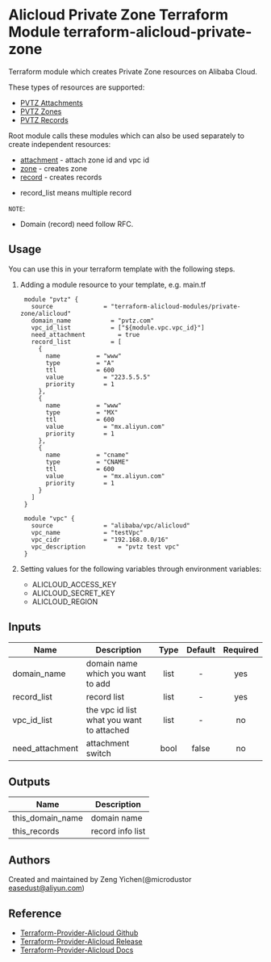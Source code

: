 Alicloud Private Zone Terraform Module
terraform-alicloud-private-zone
=============================================

Terraform module which creates Private Zone resources on Alibaba Cloud.

These types of resources are supported:

* [PVTZ Attachments](https://www.terraform.io/docs/providers/alicloud/r/pvtz_zone_attachment.html)
* [PVTZ Zones](https://www.terraform.io/docs/providers/alicloud/d/pvtz_zones.html)
* [PVTZ Records](https://www.terraform.io/docs/providers/alicloud/d/pvtz_zone_records.html)

Root module calls these modules which can also be used separately to create independent resources:

* [attachment](https://github.com/terraform-alicloud-modules/terraform-alicloud-private-zone/tree/master/modules/attachment) - attach zone id and vpc id
* [zone](https://github.com/terraform-alicloud-modules/terraform-alicloud-private-zone/tree/master/modules/domain) - creates zone
* [record](https://github.com/terraform-alicloud-modules/terraform-alicloud-private-zone/tree/master/modules/record) - creates records
- record_list means multiple record


`NOTE`:
* Domain (record) need follow RFC.

Usage
-----
You can use this in your terraform template with the following steps.

1. Adding a module resource to your template, e.g. main.tf


        module "pvtz" {
          source              = "terraform-alicloud-modules/private-zone/alicloud"
          domain_name           = "pvtz.com"
          vpc_id_list           = ["${module.vpc.vpc_id}"]
          need_attachment         = true
          record_list           = [
            {
              name          = "www"
              type          = "A"
              ttl           = 600
              value           = "223.5.5.5"
              priority        = 1
            },
            {
              name          = "www"
              type          = "MX"
              ttl           = 600
              value           = "mx.aliyun.com"
              priority        = 1
            },
            {
              name          = "cname"
              type          = "CNAME"
              ttl           = 600
              value           = "mx.aliyun.com"
              priority        = 1
            }
          ]
        }

        module "vpc" {
          source              = "alibaba/vpc/alicloud"
          vpc_name            = "testVpc"
          vpc_cidr            = "192.168.0.0/16"
          vpc_description         = "pvtz test vpc"
        }

2. Setting values for the following variables through environment variables:

    - ALICLOUD_ACCESS_KEY
    - ALICLOUD_SECRET_KEY
    - ALICLOUD_REGION

## Inputs

| Name | Description | Type | Default | Required |
|------|-------------|:----:|:-----:|:-----:|
| domain_name     | domain name which you want to add                                   | list   | -     | yes |
| record_list     | record list                                                         | list   | -     | yes |
| vpc_id_list     | the vpc id list what you want to attached                           | list   | -     | no  |
| need_attachment | attachment switch                                                   | bool   | false | no  |


## Outputs

| Name | Description |
|------|-------------|
| this_domain_name | domain name           |
| this_records     | record info list      |

Authors
-------
Created and maintained by Zeng Yichen(@microdustor easedust@aliyun.com)

Reference
---------
* [Terraform-Provider-Alicloud Github](https://github.com/terraform-providers/terraform-provider-alicloud)
* [Terraform-Provider-Alicloud Release](https://releases.hashicorp.com/terraform-provider-alicloud/)
* [Terraform-Provider-Alicloud Docs](https://www.terraform.io/docs/providers/alicloud/index.html)
